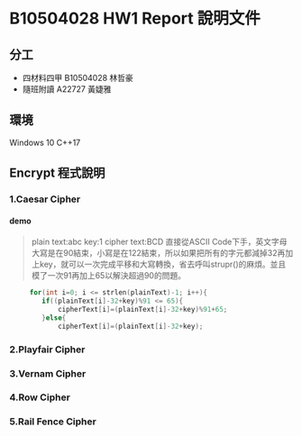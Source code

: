 # B10504028 HW1 Report 說明文件

## 分工
* 四材料四甲 B10504028 林哲豪
* 隨班附讀 A22727 黃婕雅
## 環境
Windows 10 C++17
## Encrypt 程式說明
### 1.Caesar Cipher
#### demo
> plain text:abc
> key:1
> cipher text:BCD
直接從ASCII Code下手，英文字母大寫是在90結束，小寫是在122結束，所以如果把所有的字元都減掉32再加上key，就可以一次完成平移和大寫轉換，省去呼叫strupr()的麻煩。並且模了一次91再加上65以解決超過90的問題。
```c
     for(int i=0; i <= strlen(plainText)-1; i++){
        if((plainText[i]-32+key)%91 <= 65){
            cipherText[i]=(plainText[i]-32+key)%91+65;
        }else{
            cipherText[i]=(plainText[i]-32+key);
```
### 2.Playfair Cipher

### 3.Vernam Cipher

### 4.Row Cipher

### 5.Rail Fence Cipher